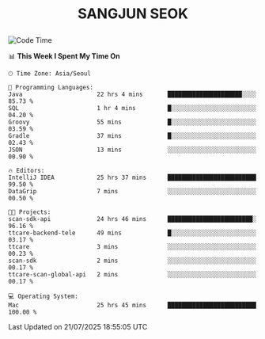 <h1>
 <p align="center">
   SANGJUN SEOK
 </p>
</h1>

<!--START_SECTION:waka-->
![Code Time](http://img.shields.io/badge/Code%20Time-4%2C517%20hrs%204%20mins-blue)

📊 **This Week I Spent My Time On** 

```text
🕑︎ Time Zone: Asia/Seoul

💬 Programming Languages: 
Java                     22 hrs 4 mins       █████████████████████░░░░   85.73 % 
SQL                      1 hr 4 mins         █░░░░░░░░░░░░░░░░░░░░░░░░   04.20 % 
Groovy                   55 mins             █░░░░░░░░░░░░░░░░░░░░░░░░   03.59 % 
Gradle                   37 mins             █░░░░░░░░░░░░░░░░░░░░░░░░   02.43 % 
JSON                     13 mins             ░░░░░░░░░░░░░░░░░░░░░░░░░   00.90 % 

🔥 Editors: 
IntelliJ IDEA            25 hrs 37 mins      █████████████████████████   99.50 % 
DataGrip                 7 mins              ░░░░░░░░░░░░░░░░░░░░░░░░░   00.50 % 

🐱‍💻 Projects: 
scan-sdk-api             24 hrs 46 mins      ████████████████████████░   96.16 % 
ttcare-backend-tele      49 mins             █░░░░░░░░░░░░░░░░░░░░░░░░   03.17 % 
ttcare                   3 mins              ░░░░░░░░░░░░░░░░░░░░░░░░░   00.23 % 
scan-sdk                 2 mins              ░░░░░░░░░░░░░░░░░░░░░░░░░   00.17 % 
ttcare-scan-global-api   2 mins              ░░░░░░░░░░░░░░░░░░░░░░░░░   00.17 % 

💻 Operating System: 
Mac                      25 hrs 45 mins      █████████████████████████   100.00 % 
```


 Last Updated on 21/07/2025 18:55:05 UTC
<!--END_SECTION:waka-->
